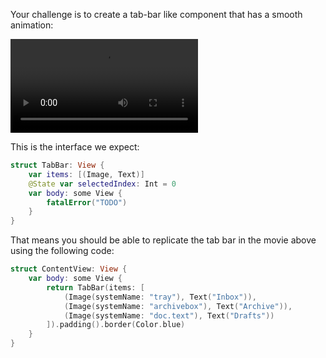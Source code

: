 Your challenge is to create a tab-bar like component that has a smooth animation:

![](challenge3.mov)

This is the interface we expect:

```swift
struct TabBar: View {
    var items: [(Image, Text)]
    @State var selectedIndex: Int = 0
    var body: some View {
        fatalError("TODO")
    }
}
```

That means you should be able to replicate the tab bar in the movie above using the following code:

```swift
struct ContentView: View {
    var body: some View {
        return TabBar(items: [
            (Image(systemName: "tray"), Text("Inbox")),
            (Image(systemName: "archivebox"), Text("Archive")),
            (Image(systemName: "doc.text"), Text("Drafts"))
        ]).padding().border(Color.blue)
    }
}
```
